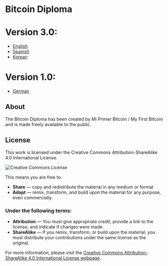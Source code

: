 # Bitcoin Diploma
# Version 3.0: 
- [English](https://github.com/MyFirstBitcoin/Bitcoin-Diploma/blob/main/English%20-%20V%203.0%20-%20Bitcoin%20Diploma.pdf)
- [Spanish](https://github.com/MyFirstBitcoin/Bitcoin-Diploma/blob/main/Spanish%20-%20V%203.0%20-%20Bitcoin%20Diploma.pdf)
- [Korean](https://github.com/MyFirstBitcoin/Bitcoin-Diploma/blob/main/Korean%20-%20V%203.0%20-%20Bitcoin%20Diploma.pdf)
# Version 1.0: 
- [German](https://github.com/MyFirstBitcoin/Bitcoin-Diploma/blob/main/German%20-%20V%201.0%20-%20Bitcoin%20Diploma.pdf)
## About

The Bitcoin Diploma has been created by Mi Primer Bitcoin / My First Bitcoin and is made freely available to the public.

## License

This work is licensed under the Creative Commons Attribution-ShareAlike 4.0 International License.

![Creative Commons License](https://i.creativecommons.org/l/by-sa/4.0/88x31.png)

This means you are free to:

- **Share** — copy and redistribute the material in any medium or format
- **Adapt** — remix, transform, and build upon the material for any purpose, even commercially.

### Under the following terms:

- **Attribution** — You must give appropriate credit, provide a link to the license, and indicate if changes were made.
- **ShareAlike** — If you remix, transform, or build upon the material, you must distribute your contributions under the same license as the original.

For more information, please visit the [Creative Commons Attribution-ShareAlike 4.0 International License webpage](http://creativecommons.org/licenses/by-sa/4.0/).
